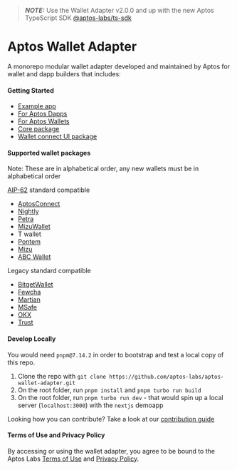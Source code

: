> **_NOTE:_** Use the Wallet Adapter v2.0.0 and up with the new Aptos TypeScript SDK [@aptos-labs/ts-sdk](https://www.npmjs.com/package/@aptos-labs/ts-sdk)

# Aptos Wallet Adapter

A monorepo modular wallet adapter developed and maintained by Aptos for wallet and dapp builders that includes:

#### Getting Started

- [Example app](https://github.com/aptos-labs/aptos-wallet-adapter/tree/main/apps/nextjs-example)
- [For Aptos Dapps](https://github.com/aptos-labs/aptos-wallet-adapter/tree/main/packages/wallet-adapter-react)
- [For Aptos Wallets](https://github.com/aptos-labs/wallet-adapter-plugin-template)
- [Core package](https://github.com/aptos-labs/aptos-wallet-adapter/tree/main/packages/wallet-adapter-core)
- [Wallet connect UI package](https://github.com/aptos-labs/aptos-wallet-adapter/tree/main/packages/wallet-adapter-ant-design)

#### Supported wallet packages

Note: These are in alphabetical order, any new wallets must be in alphabetical order

[AIP-62](https://github.com/aptos-foundation/AIPs/blob/main/aips/aip-62.md) standard compatible

- [AptosConnect](https://aptosconnect.app/)
- [Nightly](https://chromewebstore.google.com/detail/nightly/fiikommddbeccaoicoejoniammnalkfa)
- [Petra](https://chromewebstore.google.com/detail/petra-aptos-wallet/ejjladinnckdgjemekebdpeokbikhfci?hl=en)
- [MizuWallet](https://www.npmjs.com/package/@mizuwallet-sdk/aptos-wallet-adapter)
- T wallet
- [Pontem](https://www.npmjs.com/package/@pontem/wallet-adapter-plugin)
- [Mizu](https://www.mizu.io/)
- [ABC Wallet](https://chromewebstore.google.com/detail/abc-wallet/mlhakagmgkmonhdonhkpjeebfphligng)

Legacy standard compatible

- [BitgetWallet](https://www.npmjs.com/package/@bitget-wallet/aptos-wallet-adapter)
- [Fewcha](https://www.npmjs.com/package/fewcha-plugin-wallet-adapter)
- [Martian](https://www.npmjs.com/package/@martianwallet/aptos-wallet-adapter)
- [MSafe](https://www.npmjs.com/package/@msafe/aptos-wallet-adapter)
- [OKX](https://www.npmjs.com/package/@okwallet/aptos-wallet-adapter)
- [Trust](https://www.npmjs.com/package/@trustwallet/aptos-wallet-adapter)

#### Develop Locally

You would need `pnpm@7.14.2` in order to bootstrap and test a local copy of this repo.

1. Clone the repo with `git clone https://github.com/aptos-labs/aptos-wallet-adapter.git`
2. On the root folder, run `pnpm install` and `pnpm turbo run build`
3. On the root folder, run `pnpm turbo run dev` - that would spin up a local server (`localhost:3000`) with the `nextjs` demoapp

Looking how you can contribute? Take a look at our [contribution guide](./CONTRIBUTING.md)

#### Terms of Use and Privacy Policy

By accessing or using the wallet adapter, you agree to be bound to the Aptos Labs [Terms of Use](https://aptoslabs.com/terms) and [Privacy Policy](https://aptoslabs.com/privacy).
